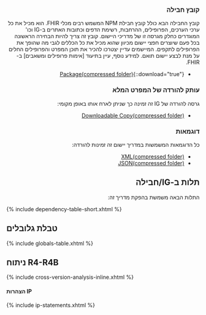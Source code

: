 <div dir="rtl" markdown="1">

### קובץ חבילה

קובץ החבילה הבא כולל קובץ חבילת NPM המשמש רבים מכלי FHIR. הוא מכיל את כל ערכי הערכים, הפרופילים, ההרחבות, רשימת הדפים וכתובות האתרים ב-IG וכו' המוגדרים כחלק מגרסה זו של מדריכי היישום. קובץ זה צריך להיות הבחירה הראשונה בכל פעם שיוצרים חפצי יישום מכיוון שהוא מכיל את כל הכללים לגבי מה שהופך את הפרופילים לתקפים. המיישמים עדיין יצטרכו להכיר את תוכן המפרט והפרופילים החלים על מנת לבצע יישום תואם. למידע נוסף, עיין בתיעוד [אימות פרופילים ומשאבים] ב-FHIR.

- [Package(compressed folder)](package.tgz){::download="true"}

### עותק להורדה של המפרט המלא

גרסה להורדה של IG זה זמינה כך שניתן לארח אותו באופן מקומי:

- [Downloadable Copy(compressed folder)](full-ig.zip)

### דוגמאות

כל הדוגמאות המשמשות במדריך יישום זה זמינות להורדה:

- [XML(compressed folder)](examples.xml.zip)
- [JSON(compressed folder)](examples.json.zip)

## תלות ב-IG/חבילה

התלות הבאה משמשת בהפקת מדריך זה:
</div>

{% include dependency-table-short.xhtml %}

## טבלת גלובלים

{% include globals-table.xhtml %}

## ניתוח R4-R4B

{% include cross-version-analysis-inline.xhtml %}

#### הצהרות IP

{% include ip-statements.xhtml %}
